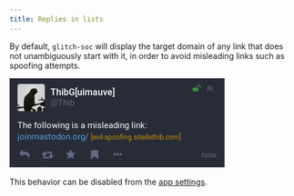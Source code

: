 ```yaml
---
title: Replies in lists
---
```


By default, `glitch-soc` will display the target domain of any link that does not
unambiguously start with it, in order to avoid misleading links such as spoofing
attempts.

![highlighted misleading link](./misleading-link.png)

This behavior can be disabled from the [app settings](../app-settings).
